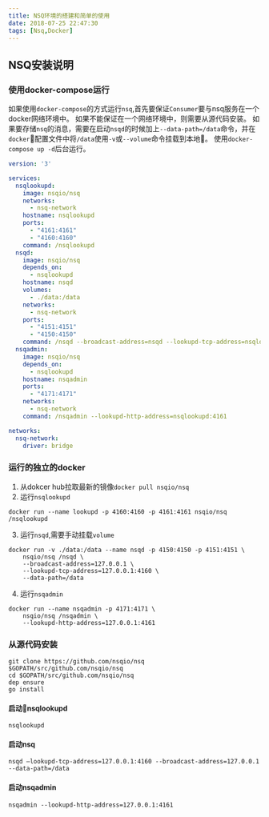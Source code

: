 ```yaml
---
title: NSQ环境的搭建和简单的使用
date: 2018-07-25 22:47:30
tags: [Nsq,Docker]
---
```


## NSQ安装说明

### 使用docker-compose运行
如果使用`docker-compose`的方式运行`nsq`,首先要保证`Consumer`要与nsq服务在一个docker网络环境中。
如果不能保证在一个网络环境中，则需要从源代码安装。
如果要存储`nsq`的消息，需要在启动`nsqd`的时候加上`--data-path=/data`命令，并在`docker`配置文件中将`/data`使用`-v`或`--volume`命令挂载到本地。
使用`docker-compose up -d`后台运行。

```yaml
version: '3'

services:
  nsqlookupd:
    image: nsqio/nsq
    networks:
      - nsq-network
    hostname: nsqlookupd
    ports:
      - "4161:4161"
      - "4160:4160"
    command: /nsqlookupd
  nsqd:
    image: nsqio/nsq
    depends_on:
      - nsqlookupd
    hostname: nsqd
    volumes:
      - ./data:/data
    networks:
      - nsq-network
    ports:
      - "4151:4151"
      - "4150:4150"
    command: /nsqd --broadcast-address=nsqd --lookupd-tcp-address=nsqlookupd:4160 --data-path=/data
  nsqadmin:
    image: nsqio/nsq
    depends_on:
      - nsqlookupd
    hostname: nsqadmin
    ports:
      - "4171:4171"
    networks:
      - nsq-network
    command: /nsqadmin --lookupd-http-address=nsqlookupd:4161

networks:
  nsq-network:
    driver: bridge
```

### 运行的独立的docker
1. 从dokcer hub拉取最新的镜像`docker pull nsqio/nsq`
2. 运行`nsqlookupd`
```shell
docker run --name lookupd -p 4160:4160 -p 4161:4161 nsqio/nsq /nsqlookupd
```
3. 运行`nsqd`,需要手动挂载`volume`
```shell
docker run -v ./data:/data --name nsqd -p 4150:4150 -p 4151:4151 \
    nsqio/nsq /nsqd \
    --broadcast-address=127.0.0.1 \
    --lookupd-tcp-address=127.0.0.1:4160 \
    --data-path=/data
```
4. 运行`nsqadmin`
```shell
docker run --name nsqadmin -p 4171:4171 \
    nsqio/nsq /nsqadmin \
    --lookupd-http-address=127.0.0.1:4161
```

### 从源代码安装

```shell
git clone https://github.com/nsqio/nsq $GOPATH/src/github.com/nsqio/nsq
cd $GOPATH/src/github.com/nsqio/nsq
dep ensure
go install
```

#### 启动nsqlookupd

```shell
nsqlookupd
```
#### 启动nsq

```shell
nsqd –lookupd-tcp-address=127.0.0.1:4160 --broadcast-address=127.0.0.1 --data-path=/data 
```

#### 启动nsqadmin

```shell
nsqadmin --lookupd-http-address=127.0.0.1:4161
```
